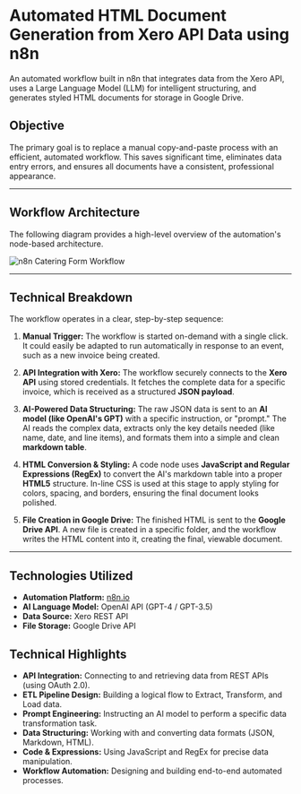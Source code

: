 # Automated HTML Document Generation from Xero API Data using n8n

An automated workflow built in n8n that integrates data from the Xero API, uses a Large Language Model (LLM) for intelligent structuring, and generates styled HTML documents for storage in Google Drive.

## Objective

The primary goal is to replace a manual copy-and-paste process with an efficient, automated workflow. This saves significant time, eliminates data entry errors, and ensures all documents have a consistent, professional appearance.

---

## Workflow Architecture

The following diagram provides a high-level overview of the automation's node-based architecture.

![n8n Catering Form Workflow](https://github.com/Muneeb20019/Automated-HTML-Document-Generation-from-Xero-API-using-n8n/blob/main/workflow-screenshot.png?raw=true)

---

## Technical Breakdown

The workflow operates in a clear, step-by-step sequence:

1.  **Manual Trigger:** The workflow is started on-demand with a single click. It could easily be adapted to run automatically in response to an event, such as a new invoice being created.

2.  **API Integration with Xero:** The workflow securely connects to the **Xero API** using stored credentials. It fetches the complete data for a specific invoice, which is received as a structured **JSON payload**.

3.  **AI-Powered Data Structuring:** The raw JSON data is sent to an **AI model (like OpenAI's GPT)** with a specific instruction, or "prompt." The AI reads the complex data, extracts only the key details needed (like name, date, and line items), and formats them into a simple and clean **markdown table**.

4.  **HTML Conversion & Styling:** A code node uses **JavaScript and Regular Expressions (RegEx)** to convert the AI's markdown table into a proper **HTML5** structure. In-line CSS is used at this stage to apply styling for colors, spacing, and borders, ensuring the final document looks polished.

5.  **File Creation in Google Drive:** The finished HTML is sent to the **Google Drive API**. A new file is created in a specific folder, and the workflow writes the HTML content into it, creating the final, viewable document.

---

## Technologies Utilized

*   **Automation Platform:** [n8n.io](https://n8n.io/)
*   **AI Language Model:** OpenAI API (GPT-4 / GPT-3.5)
*   **Data Source:** Xero REST API
*   **File Storage:** Google Drive API

## Technical Highlights

*   **API Integration:** Connecting to and retrieving data from REST APIs (using OAuth 2.0).
*   **ETL Pipeline Design:** Building a logical flow to Extract, Transform, and Load data.
*   **Prompt Engineering:** Instructing an AI model to perform a specific data transformation task.
*   **Data Structuring:** Working with and converting data formats (JSON, Markdown, HTML).
*   **Code & Expressions:** Using JavaScript and RegEx for precise data manipulation.
*   **Workflow Automation:** Designing and building end-to-end automated processes.
